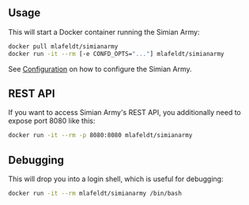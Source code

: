 ## Usage

This will start a Docker container running the Simian Army:

```bash
docker pull mlafeldt/simianarmy
docker run -it --rm [-e CONFD_OPTS="..."] mlafeldt/simianarmy
```

See [Configuration](configuration.md) on how to configure the Simian Army.

## REST API

If you want to access Simian Army's REST API, you additionally need to expose port 8080 like this:

```bash
docker run -it --rm -p 8080:8080 mlafeldt/simianarmy
```

## Debugging

This will drop you into a login shell, which is useful for debugging:

```bash
docker run -it --rm mlafeldt/simianarmy /bin/bash
```
